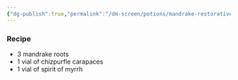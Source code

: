 ```yaml
---
{"dg-publish":true,"permalink":"/dm-screen/potions/mandrake-restorative-draught-7th/"}
---
```


### Recipe
* 3 mandrake roots
* 1 vial of chizpurfle carapaces
* 1 vial of spirit of myrrh